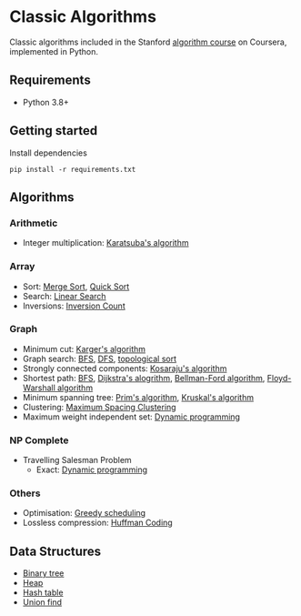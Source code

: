 # Classic Algorithms
Classic algorithms included in the Stanford [algorithm course](https://www.coursera.org/specializations/algorithms?) on Coursera, implemented in Python.

## Requirements

* Python 3.8+

## Getting started

Install dependencies

```shell script
pip install -r requirements.txt
```

## Algorithms
### Arithmetic
* Integer multiplication: [Karatsuba's algorithm](karatsuba_algorithm.py)
### Array
* Sort: [Merge Sort](merge_sort.py), [Quick Sort](quick_sort.py)
* Search: [Linear Search](linear_search.py)
* Inversions: [Inversion Count](count_inversions.py)
### Graph
* Minimum cut: [Karger's algorithm](karger_min_cut.py)
* Graph search: [BFS](graph_search.py), [DFS](graph_search.py), [topological sort](graph_search.py)
* Strongly connected components: [Kosaraju's algorithm](graph_search.py)
* Shortest path: [BFS](graph_search.py), [Dijkstra's alogrithm](dijsktra_shortest_path.py), 
[Bellman-Ford algorithm](bellman_ford_algorithm.py), [Floyd-Warshall algorithm](floyd_warshall_algorithm.py)
* Minimum spanning tree: [Prim's algorithm](prim_mst.py), [Kruskal's algorithm](max_spacing_clustering.py)
* Clustering: [Maximum Spacing Clustering](max_spacing_clustering.py)
* Maximum weight independent set: [Dynamic programming](max_weight_independent_set.py)
### NP Complete
* Travelling Salesman Problem
    * Exact: [Dynamic programming](travelling_salesman_exact.py)
### Others
* Optimisation: [Greedy scheduling](greedy_scheduling.py)
* Lossless compression: [Huffman Coding](huffman_coding.py)
## Data Structures
* [Binary tree](binary_tree.py)
* [Heap](heap.py)
* [Hash table](hash_table.py)
* [Union find](union_find.py)
